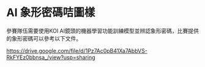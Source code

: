 # AI 象形密碼咭圖樣

參賽隊伍需要使用KOI AI鏡頭的機器學習功能訓練模型並辨認象形密碼，比賽提供的象形密碼可以參考以下文件。

<https://drive.google.com/file/d/1Pz7Ac0pB41Xa7AbbVS-RkFYEz0bbnsa_/view?usp=sharing>